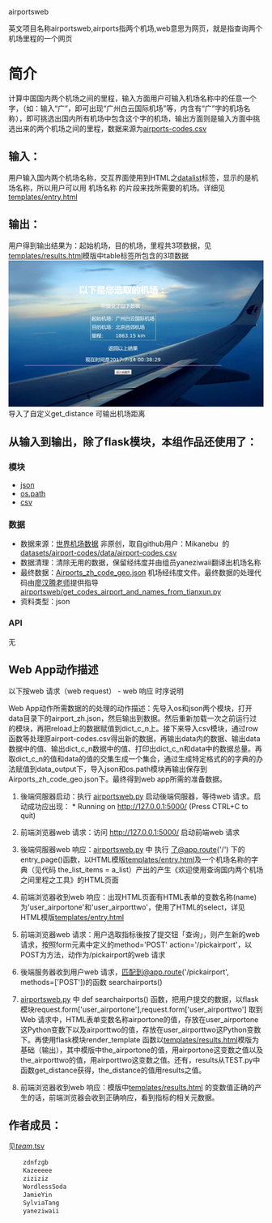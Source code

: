 airportsweb

英文项目名称airportsweb,airports指两个机场,web意思为网页，就是指查询两个机场里程的一个网页


# 简介 
计算中国国内两个机场之间的里程，输入方面用户可输入机场名称中的任意一个字，（如：输入“广”，即可出现“广州白云国际机场”等，内含有“广”字的机场名称），即可挑选出国内所有机场中包含这个字的机场，输出方面则是输入方面中挑选出来的两个机场之间的里程，数据来源为[airports-codes.csv](https://github.com/datasets/airport-codes/tree/master/data)



## 输入：
用户输入国内两个机场名称，交互界面使用到HTML之[datalist](http://www.w3school.com.cn/tags/tag_select.asp)标签，显示的是机场名称，所以用户可以用 机场名称 的片段来找所需要的机场。详细见[templates/entry.html](https://github.com/SylviaTang/nfu_newmedia_python/blob/master/airportsweb/templates/entry.html)
## 输出：
用户得到输出结果为：起始机场，目的机场，里程共3项数据，见[templates/results.html](https://github.com/SylviaTang/nfu_newmedia_python/blob/master/airportsweb/templates/results.html)模版中table标签所包含的3项数据![输出](输出.JPG) 导入了自定义get_distance 可输出机场距离
## 从输入到输出，除了flask模块，本组作品还使用了：
### 模块
* [json](http://www.json.org/)
* [os.path]( )
* [csv]( )
### 数据
* 数据来源：[世界机场数据](https://github.com/datasets/airport-codes/blob/master/data/airport-codes.csv) 非原创，取自github用户：Mikanebu  的[datasets/airport-codes/data/airport-codes.csv](https://github.com/datasets/airport-codes/blob/master/data)
* 数据清理：清除无用的数据，保留经纬度并由组员yaneziwaii翻译出机场名称
* 最终数据：[Airports_zh_code_geo.json](https://github.com/SylviaTang/nfu_newmedia_python/blob/master/airportsweb/data/Airports_zh_code_geo.json) 机场经纬度文件。最终数据的处理代码由[廖汉腾老师](https://github.com/hanteng)提供指导[airportsweb/get_codes_airport_and_names_from_tianxun.py](https://github.com/SylviaTang/nfu_newmedia_python/blob/master/airportsweb/get_codes_airport_and_names_from_tianxun.py)
* 资料类型：json
### API
无

## Web App动作描述

以下按web 请求（web request） - web 响应 时序说明

Web App动作所需数据的的处理的动作描述：先导入os和json两个模块，打开data目录下的airport_zh.json，然后输出到数据。然后重新加载一次之前运行过的模块，再把reload上的数据赋值到dict_c_n上。接下来导入csv模块，通过row函数等处理原airport-codes.csv得出新的数据，再输出data内的数据、输出data数据中的值、输出dict_c_n数据中的值、打印出dict_c_n和data中的数据总量。再取dict_c_n的值和data的值的交集生成一个集合，通过生成特定格式的的字典的办法赋值到data_output下，导入json和os.path模块再输出保存到Airports_zh_code_geo.json下。最终得到web app所需的准备数据。

1. 後端伺服器启动：执行 [airportsweb.py](airportsweb.py) 启动後端伺服器，等待web 请求。启动成功应出现：  * Running on http://127.0.0.1:5000/ (Press CTRL+C to quit)

2. 前端浏览器web 请求：访问 http://127.0.0.1:5000/ 启动前端web 请求

3. 後端伺服器web 响应：[airportsweb.py](airportsweb.py) 中 执行 了@app.route('/') 下的 entry_page()函数，以HTML模版[templates/entry.html](templates/entry.html)及一个机场名称的字典（见代码 the_list_items = a_list）产出的产生《欢迎使用查询国内两个机场之间里程之工具》的HTML页面

4. 前端浏览器收到web 响应：出现HTML页面有HTML表单的变数名称(name)为'user_airportone'和'user_airporttwo'，使用了HTML的select，详见HTML模版[templates/entry.html](templates/entry.html)

5. 前端浏览器web 请求：用户选取指标後按了提交钮「查询」，则产生新的web 请求，按照form元素中定义的method='POST' action='/pickairport'，以POST为方法，动作为/pickairport的web 请求

6. 後端服务器收到用户web 请求，匹配到@app.route('/pickairport', methods=['POST'])的函数 searchairports() 

7. [airportsweb.py](airportsweb.py) 中 def searchairports() 函数，把用户提交的数据，以flask 模块request.form['user_airportone'],request.form['user_airporttwo']	取到Web 请求中，HTML表单变数名称airportone的值，存放在user_airportone这Python变数下以及airporttwo的值，存放在user_airporttwo这Python变数下。再使用flask模块render_template 函数以[templates/results.html](templates/results.html)模版为基础（输出），其中模版中the_airportone的值，用airportone这变数之值以及the_airporttwo的值，用airporttwo这变数之值。还有，results从TEST.py中函数get_distance获得，the_distance的值用results之值。

8. 前端浏览器收到web 响应：模版中[templates/results.html](templates/results.html) 的变数值正确的产生的话，前端浏览器会收到正确响应，看到指标的相关元数据。

## 作者成员：
见[_team_.tsv](_team_/_team_.tsv)


		zdnfzgb
		Kazeeeee
		ziziziz
		WordlessSoda
		JamieYin
		SylviaTang
		yaneziwaii

